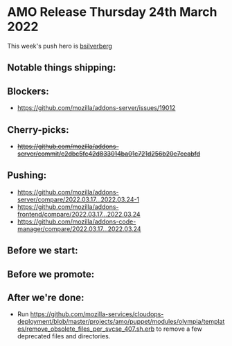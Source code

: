 # AMO Release Thursday 24th March 2022

This week's push hero is [bsilverberg](https://github.com/bobsilverberg)

## Notable things shipping:

## Blockers:
- https://github.com/mozilla/addons-server/issues/19012

## Cherry-picks:
- ~~https://github.com/mozilla/addons-server/commit/c2dbc5fc42d833014ba01c721d256b20e7ceabfd~~

## Pushing:

- https://github.com/mozilla/addons-server/compare/2022.03.17...2022.03.24-1
- https://github.com/mozilla/addons-frontend/compare/2022.03.17...2022.03.24
- https://github.com/mozilla/addons-code-manager/compare/2022.03.17...2022.03.24

## Before we start:

## Before we promote:

## After we're done:
* Run https://github.com/mozilla-services/cloudops-deployment/blob/master/projects/amo/puppet/modules/olympia/templates/remove_obsolete_files_per_svcse_407.sh.erb to remove a few deprecated files and directories.
